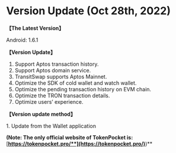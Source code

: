 # Version Update (Oct 28th, 2022)

**【The Latest Version】**

&#x20;Android: 1.6.1



**【Version Update】**

1. Support Aptos transaction history.
2. Support Aptos domain service.
3. TransitSwap supports Aptos Mainnet.
4. Optimize the SDK of cold wallet and watch wallet.
5. Optimize the pending transaction history on EVM chain.
6. Optimize the TRON transaction details.
7. Optimize users’ experience.



**【Version update method】‌**

&#x20; 1\. Update from the Wallet application



**(Note: The only official website of TokenPocket is:** [**https://tokenpocket.pro/**](https://tokenpocket.pro/)**)**
